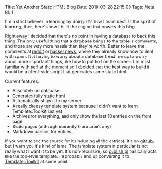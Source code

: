 Title: Yet Another Static HTML Blog
Date:  2010-03-28 22:15:00
Tags:  Meta
Id:    1

I'm a strict believer in learning by doing. It's how I learn best. In the spirit of learning, then, here's how I built the engine that powers this blog.

Right away I decided that there's no point in having a database to back this thing. The only useful thing that a database brings to the table is comments, and those are way more hassle than they're worth. Better to leave the comments at [reddit](http://reddit.com) or [hacker news](http://news.ycombinator.com), where they already know how to deal with spam. Not having to worry about a database freed me up to worry about more important things, like how to put text on the screen. I'm most familiar with [perl](http://www.perl.org) at the moment so I decided that the best way to build it would be a client-side script that generates some static html.

Current features:

* Absolutely no database
* Generates fully static html
* Automatically ships it to my server
* A really cheesy template system because I didn't want to learn [Template::Toolkit](http://search.cpan.org/dist/Template::Toolkit) just yet
* Archives for everything, and only show the last 10 entries on the front page
* Static pages (although currently there aren't any)
* Markdown parsing for entries

If you want to see the source for it (including all the entries), it's on [github](http://github.com/peterkeen/bugsplat.info), but I warn you it's kind of lame. The template system in particular is not really what I want it to be yet. It's non-recursive, so [publish.pl](http://github.com/peterkeen/bugsplat.info/blob/master/publish.pl) basically acts like the top-level template. I'll probably end up converting it to [Template::Toolkit](http://search.cpan.org/dist/Template::Toolkit) at some point.

